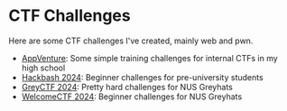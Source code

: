 # CTF Challenges

Here are some CTF challenges I've created, mainly web and pwn.


- [AppVenture](./appventure/): Some simple training challenges for internal CTFs in my high school
- [Hackbash 2024](./hackbash-2024/): Beginner challenges for pre-university students
- [GreyCTF 2024](./greyctf-2024/): Pretty hard challenges for NUS Greyhats
- [WelcomeCTF 2024](./welcomectf-2024/): Beginner challenges for NUS Greyhats